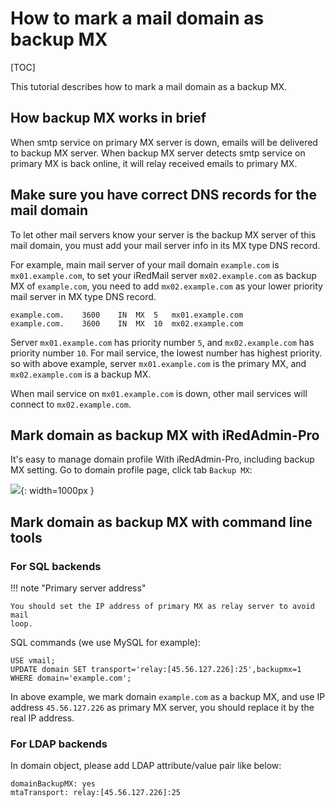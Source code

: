 # How to mark a mail domain as backup MX

[TOC]

This tutorial describes how to mark a mail domain as a backup MX.

## How backup MX works in brief

When smtp service on primary MX server is down, emails will be delivered to
backup MX server. When backup MX server detects smtp service on primary MX is
back online, it will relay received emails to primary MX.

## Make sure you have correct DNS records for the mail domain

To let other mail servers know your server is the backup MX server of this
mail domain, you must add your mail server info in its MX type DNS record.

For example, main mail server of your mail domain `example.com` is
`mx01.example.com`, to set your iRedMail server `mx02.example.com` as backup
MX of `example.com`, you need to add `mx02.example.com` as your lower priority
mail server in MX type DNS record. 

```
example.com.    3600    IN  MX  5   mx01.example.com
example.com.    3600    IN  MX  10  mx02.example.com
```

Server `mx01.example.com` has priority number `5`, and `mx02.example.com` has
priority number `10`. For mail service, the lowest number has highest priority.
so with above example, server `mx01.example.com` is the primary MX, and
`mx02.example.com` is a backup MX.

When mail service on `mx01.example.com` is down, other mail services will
connect to `mx02.example.com`.

## Mark domain as backup MX with iRedAdmin-Pro

It's easy to manage domain profile With iRedAdmin-Pro, including backup MX setting.
Go to domain profile page, click tab `Backup MX`:

![](http://www.iredmail.org/images/iredadmin/domain_profile_backupmx.png){: width=1000px }

## Mark domain as backup MX with command line tools

### For SQL backends

!!! note "Primary server address"

    You should set the IP address of primary MX as relay server to avoid mail
    loop.

SQL commands (we use MySQL for example):

```
USE vmail;
UPDATE domain SET transport='relay:[45.56.127.226]:25',backupmx=1 WHERE domain='example.com';
```

In above example, we mark domain `example.com` as a backup MX, and use IP
address `45.56.127.226` as primary MX server, you should replace it by the real
IP address.


### For LDAP backends

In domain object, please add LDAP attribute/value pair like below:

```
domainBackupMX: yes
mtaTransport: relay:[45.56.127.226]:25
```
